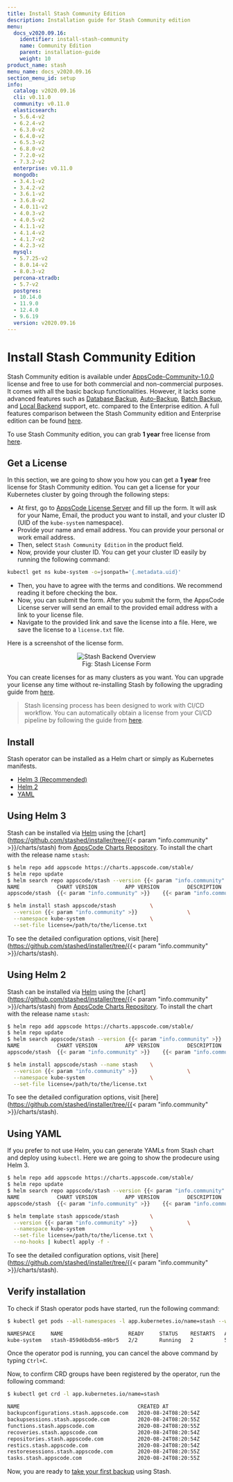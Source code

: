 ```yaml
---
title: Install Stash Community Edition
description: Installation guide for Stash Community edition
menu:
  docs_v2020.09.16:
    identifier: install-stash-community
    name: Community Edition
    parent: installation-guide
    weight: 10
product_name: stash
menu_name: docs_v2020.09.16
section_menu_id: setup
info:
  catalog: v2020.09.16
  cli: v0.11.0
  community: v0.11.0
  elasticsearch:
  - 5.6.4-v2
  - 6.2.4-v2
  - 6.3.0-v2
  - 6.4.0-v2
  - 6.5.3-v2
  - 6.8.0-v2
  - 7.2.0-v2
  - 7.3.2-v2
  enterprise: v0.11.0
  mongodb:
  - 3.4.1-v2
  - 3.4.2-v2
  - 3.6.1-v2
  - 3.6.8-v2
  - 4.0.11-v2
  - 4.0.3-v2
  - 4.0.5-v2
  - 4.1.1-v2
  - 4.1.4-v2
  - 4.1.7-v2
  - 4.2.3-v2
  mysql:
  - 5.7.25-v2
  - 8.0.14-v2
  - 8.0.3-v2
  percona-xtradb:
  - 5.7-v2
  postgres:
  - 10.14.0
  - 11.9.0
  - 12.4.0
  - 9.6.19
  version: v2020.09.16
---
```


# Install Stash Community Edition

Stash Community edition is available under [AppsCode-Community-1.0.0](https://github.com/appscode/licenses/raw/1.0.0/AppsCode-Community-1.0.0.md) license and free to use for both commercial and non-commercial purposes. It comes with all the basic backup functionalities. However, it lacks some advanced features such as [Database Backup](/docs/v2020.09.16/guides/latest/addons/overview), [Auto-Backup](/docs/v2020.09.16/guides/latest/auto-backup/overview), [Batch Backup](/docs/v2020.09.16/guides/latest/batch-backup/overview), and [Local Backend](/docs/v2020.09.16/guides/latest/backends/local) support, etc. compared to the Enterprise edition. A full features comparison between the Stash Community edition and Enterprise edition can be found [here](/docs/v2020.09.16/concepts/what-is-stash/overview).

To use Stash Community edition, you can grab **1 year** free license from [here](https://license-issuer.appscode.com/).

## Get a License

In this section, we are going to show you how you can get a **1 year** free license for Stash Community edition. You can get a license for your Kubernetes cluster by going through the following steps:

- At first, go to [AppsCode License Server](https://license-issuer.appscode.com/) and fill up the form. It will ask for your Name, Email, the product you want to install, and your cluster ID (UID of the `kube-system` namespace).
- Provide your name and email address. You can provide your personal or work email address.
- Then, select `Stash Community Edition` in the product field.
- Now, provide your cluster ID. You can get your cluster ID easily by running the following command:

```bash
kubectl get ns kube-system -o=jsonpath='{.metadata.uid}'
```

- Then, you have to agree with the terms and conditions. We recommend reading it before checking the box.
- Now, you can submit the form. After you submit the form, the AppsCode License server will send an email to the provided email address with a link to your license file.
- Navigate to the provided link and save the license into a file. Here, we save the license to a `license.txt` file.

Here is a screenshot of the license form.

<figure align="center">
  <img alt="Stash Backend Overview" src="/docs/v2020.09.16/images/setup/community_license_form.png">
  <figcaption align="center">Fig: Stash License Form</figcaption>
</figure>

You can create licenses for as many clusters as you want. You can upgrade your license any time without re-installing Stash by following the upgrading guide from [here](/docs/v2020.09.16/setup/upgrade#upgrading-license).

> Stash licensing process has been designed to work with CI/CD workflow. You can automatically obtain a license from your CI/CD pipeline by following the guide from [here](https://github.com/appscode/offline-license-server#offline-license-server).

## Install

Stash operator can be installed as a Helm chart or simply as Kubernetes manifests.

<ul class="nav nav-tabs" id="installerTab" role="tablist">
  <li class="nav-item">
    <a class="nav-link active" id="helm3-tab" data-toggle="tab" href="#helm3" role="tab" aria-controls="helm3" aria-selected="true">Helm 3 (Recommended)</a>
  </li>
  <li class="nav-item">
    <a class="nav-link" id="helm2-tab" data-toggle="tab" href="#helm2" role="tab" aria-controls="helm2" aria-selected="false">Helm 2</a>
  </li>
  <li class="nav-item">
    <a class="nav-link" id="script-tab" data-toggle="tab" href="#script" role="tab" aria-controls="script" aria-selected="false">YAML</a>
  </li>
</ul>
<div class="tab-content" id="installerTabContent">
  <div class="tab-pane fade show active" id="helm3" role="tabpanel" aria-labelledby="helm3-tab">

## Using Helm 3

Stash can be installed via [Helm](https://helm.sh/) using the [chart](https://github.com/stashed/installer/tree/{{< param "info.community" >}}/charts/stash) from [AppsCode Charts Repository](https://github.com/appscode/charts). To install the chart with the release name `stash`:

```bash
$ helm repo add appscode https://charts.appscode.com/stable/
$ helm repo update
$ helm search repo appscode/stash --version {{< param "info.community" >}}
NAME            CHART VERSION         APP VERSION         DESCRIPTION
appscode/stash  {{< param "info.community" >}}    {{< param "info.community" >}}  Stash by AppsCode - Backup your Kubernetes Volumes

$ helm install stash appscode/stash           \
  --version {{< param "info.community" >}}                \
  --namespace kube-system                     \
  --set-file license=/path/to/the/license.txt
```

To see the detailed configuration options, visit [here](https://github.com/stashed/installer/tree/{{< param "info.community" >}}/charts/stash).

</div>
<div class="tab-pane fade" id="helm2" role="tabpanel" aria-labelledby="helm2-tab">

## Using Helm 2

Stash can be installed via [Helm](https://helm.sh/) using the [chart](https://github.com/stashed/installer/tree/{{< param "info.community" >}}/charts/stash) from [AppsCode Charts Repository](https://github.com/appscode/charts). To install the chart with the release name `stash`:

```bash
$ helm repo add appscode https://charts.appscode.com/stable/
$ helm repo update
$ helm search appscode/stash --version {{< param "info.community" >}}
NAME            CHART VERSION         APP VERSION         DESCRIPTION
appscode/stash  {{< param "info.community" >}}    {{< param "info.community" >}}  Stash by AppsCode - Backup your Kubernetes Volumes

$ helm install appscode/stash --name stash    \
  --version {{< param "info.community" >}}                \
  --namespace kube-system                     \
  --set-file license=/path/to/the/license.txt
```

To see the detailed configuration options, visit [here](https://github.com/stashed/installer/tree/{{< param "info.community" >}}/charts/stash).

</div>
<div class="tab-pane fade" id="script" role="tabpanel" aria-labelledby="script-tab">

## Using YAML

If you prefer to not use Helm, you can generate YAMLs from Stash chart and deploy using `kubectl`. Here we are going to show the prodecure using Helm 3.

```bash
$ helm repo add appscode https://charts.appscode.com/stable/
$ helm repo update
$ helm search repo appscode/stash --version {{< param "info.community" >}}
NAME            CHART VERSION         APP VERSION         DESCRIPTION
appscode/stash  {{< param "info.community" >}}    {{< param "info.community" >}}  Stash by AppsCode - Backup your Kubernetes Volumes

$ helm template stash appscode/stash          \
  --version {{< param "info.community" >}}                \
  --namespace kube-system                     \
  --set-file license=/path/to/the/license.txt \
  --no-hooks | kubectl apply -f -
```

To see the detailed configuration options, visit [here](https://github.com/stashed/installer/tree/{{< param "info.community" >}}/charts/stash).

</div>
</div>

## Verify installation

To check if Stash operator pods have started, run the following command:

```bash
$ kubectl get pods --all-namespaces -l app.kubernetes.io/name=stash --watch

NAMESPACE     NAME                     READY     STATUS    RESTARTS   AGE
kube-system   stash-859d6bdb56-m9br5   2/2       Running   2          5s
```

Once the operator pod is running, you can cancel the above command by typing `Ctrl+C`.

Now, to confirm CRD groups have been registered by the operator, run the following command:

```bash
$ kubectl get crd -l app.kubernetes.io/name=stash

NAME                                      CREATED AT
backupconfigurations.stash.appscode.com   2020-08-24T08:20:54Z
backupsessions.stash.appscode.com         2020-08-24T08:20:55Z
functions.stash.appscode.com              2020-08-24T08:20:55Z
recoveries.stash.appscode.com             2020-08-24T08:20:54Z
repositories.stash.appscode.com           2020-08-24T08:20:54Z
restics.stash.appscode.com                2020-08-24T08:20:54Z
restoresessions.stash.appscode.com        2020-08-24T08:20:55Z
tasks.stash.appscode.com                  2020-08-24T08:20:55Z
```

Now, you are ready to [take your first backup](/docs/v2020.09.16/guides/latest/README) using Stash.
